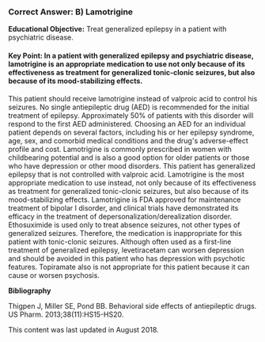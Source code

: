 
### Correct Answer: B) Lamotrigine 

**Educational Objective:** Treat generalized epilepsy in a patient with psychiatric disease.

#### **Key Point:** In a patient with generalized epilepsy and psychiatric disease, lamotrigine is an appropriate medication to use not only because of its effectiveness as treatment for generalized tonic-clonic seizures, but also because of its mood-stabilizing effects.

This patient should receive lamotrigine instead of valproic acid to control his seizures. No single antiepileptic drug (AED) is recommended for the initial treatment of epilepsy. Approximately 50% of patients with this disorder will respond to the first AED administered. Choosing an AED for an individual patient depends on several factors, including his or her epilepsy syndrome, age, sex, and comorbid medical conditions and the drug's adverse-effect profile and cost. Lamotrigine is commonly prescribed in women with childbearing potential and is also a good option for older patients or those who have depression or other mood disorders. This patient has generalized epilepsy that is not controlled with valproic acid. Lamotrigine is the most appropriate medication to use instead, not only because of its effectiveness as treatment for generalized tonic-clonic seizures, but also because of its mood-stabilizing effects. Lamotrigine is FDA approved for maintenance treatment of bipolar I disorder, and clinical trials have demonstrated its efficacy in the treatment of depersonalization/derealization disorder.
Ethosuximide is used only to treat absence seizures, not other types of generalized seizures. Therefore, the medication is inappropriate for this patient with tonic-clonic seizures.
Although often used as a first-line treatment of generalized epilepsy, levetiracetam can worsen depression and should be avoided in this patient who has depression with psychotic features.
Topiramate also is not appropriate for this patient because it can cause or worsen psychosis.

**Bibliography**

Thigpen J, Miller SE, Pond BB. Behavioral side effects of antiepileptic drugs. US Pharm. 2013;38(11):HS15-HS20.

This content was last updated in August 2018.
